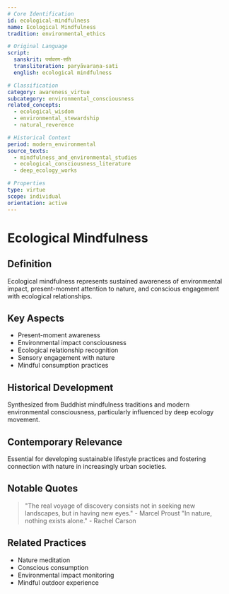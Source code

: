 ```yaml
---
# Core Identification
id: ecological-mindfulness
name: Ecological Mindfulness
tradition: environmental_ethics

# Original Language
script:
  sanskrit: पर्यावरण-सति
  transliteration: paryāvaraṇa-sati
  english: ecological mindfulness

# Classification
category: awareness_virtue
subcategory: environmental_consciousness
related_concepts:
  - ecological_wisdom
  - environmental_stewardship
  - natural_reverence

# Historical Context
period: modern_environmental
source_texts:
  - mindfulness_and_environmental_studies
  - ecological_consciousness_literature
  - deep_ecology_works

# Properties
type: virtue
scope: individual
orientation: active
---
```


# Ecological Mindfulness

## Definition
Ecological mindfulness represents sustained awareness of environmental impact, present-moment attention to nature, and conscious engagement with ecological relationships.

## Key Aspects
- Present-moment awareness
- Environmental impact consciousness
- Ecological relationship recognition
- Sensory engagement with nature
- Mindful consumption practices

## Historical Development
Synthesized from Buddhist mindfulness traditions and modern environmental consciousness, particularly influenced by deep ecology movement.

## Contemporary Relevance
Essential for developing sustainable lifestyle practices and fostering connection with nature in increasingly urban societies.

## Notable Quotes
> "The real voyage of discovery consists not in seeking new landscapes, but in having new eyes." - Marcel Proust
> "In nature, nothing exists alone." - Rachel Carson

## Related Practices
- Nature meditation
- Conscious consumption
- Environmental impact monitoring
- Mindful outdoor experience